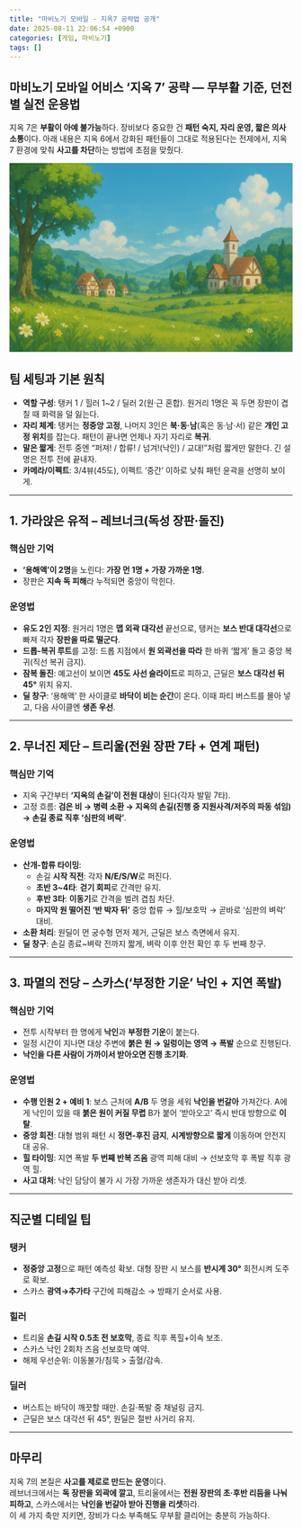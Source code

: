 ```yaml
---
title: "마비노기 모바일 - 지옥7 공략법 공개"
date: 2025-08-11 22:06:54 +0900
categories: [게임, 마비노기]
tags: []
---
```


## 마비노기 모바일 어비스 ‘지옥 7’ 공략 — 무부활 기준, 던전별 실전 운용법

지옥 7은 **부활이 아예 불가능**하다. 장비보다 중요한 건 **패턴 숙지, 자리 운영, 짧은 의사소통**이다. 아래 내용은 지옥 6에서 강화된 패턴들이 그대로 적용된다는 전제에서, 지옥 7 환경에 맞춰 **사고를 차단**하는 방법에 초점을 맞췄다.

![마비노기 모바일](assets/img/mabi/1754737251917.png)

## 팀 세팅과 기본 원칙

- **역할 구성**: 탱커 1 / 힐러 1~2 / 딜러 2(원·근 혼합). 원거리 1명은 꼭 두면 장판이 겹칠 때 화력을 덜 잃는다.  
- **자리 체계**: 탱커는 **정중앙 고정**, 나머지 3인은 **북·동·남**(혹은 동·남·서) 같은 **개인 고정 위치**를 잡는다. 패턴이 끝나면 언제나 자기 자리로 **복귀**.  
- **말은 짧게**: 전투 중엔 “퍼져! / 합류! / 넘겨!(낙인) / 교대!”처럼 짧게만 말한다. 긴 설명은 전투 전에 끝내자.  
- **카메라/이펙트**: 3/4뷰(45도), 이펙트 ‘중간’ 이하로 낮춰 패턴 윤곽을 선명히 보이게.

---

## 1. 가라앉은 유적 – 레브너크(독성 장판·돌진)

### 핵심만 기억
- **‘용해액’이 2명**을 노린다: **가장 먼 1명 + 가장 가까운 1명**.  
- 장판은 **지속 독 피해**라 누적되면 중앙이 막힌다.

### 운영법
- **유도 2인 지정**: 원거리 1명은 **맵 외곽 대각선** 끝선으로, 탱커는 **보스 반대 대각선**으로 빠져 각자 **장판을 따로 떨군다**.  
- **드롭-복귀 루트**를 고정: 드롭 지점에서 **원 외곽선을 따라** 한 바퀴 ‘짧게’ 돌고 중앙 복귀(직선 복귀 금지).  
- **잠복 돌진**: 예고선이 보이면 **45도 사선 슬라이드**로 피하고, 근딜은 **보스 대각선 뒤 45°** 위치 유지.  
- **딜 창구**: ‘용해액’ 한 사이클로 **바닥이 비는 순간**이 온다. 이때 파티 버스트를 몰아 넣고, 다음 사이클엔 **생존 우선**.

---

## 2. 무너진 제단 – 트리울(전원 장판 7타 + 연계 패턴)

### 핵심만 기억
- 지옥 구간부터 **‘지옥의 손길’이 전원 대상**이 된다(각자 발밑 7타).  
- 고정 흐름: **검은 비 → 병력 소환 → 지옥의 손길(진행 중 지원사격/저주의 파동 섞임) → 손길 종료 직후 ‘심판의 벼락’**.

### 운영법
- **산개-합류 타이밍**:  
  - 손길 **시작 직전**: 각자 **N/E/S/W**로 퍼진다.  
  - **초반 3~4타**: **걷기 회피**로 간격만 유지.  
  - **후반 3타**: **이동기**로 간격을 벌려 겹침 차단.  
  - **마지막 원 떨어진 ‘반 박자 뒤’** 중앙 합류 → 힐/보호막 → 곧바로 ‘심판의 벼락’ 대비.
- **소환 처리**: 원딜이 먼 궁수형 먼저 제거, 근딜은 보스 측면에서 유지.  
- **딜 창구**: 손길 종료~벼락 전까지 짧게, 벼락 이후 안전 확인 후 두 번째 창구.

---

## 3. 파멸의 전당 – 스카스(‘부정한 기운’ 낙인 + 지연 폭발)

### 핵심만 기억
- 전투 시작부터 한 명에게 **낙인**과 **부정한 기운**이 붙는다.  
- 일정 시간이 지나면 대상 주변에 **붉은 원 → 일렁이는 영역 → 폭발** 순으로 진행된다.  
- **낙인을 다른 사람이 가까이서 받아오면 진행 초기화**.

### 운영법
- **수행 인원 2 + 예비 1**: 보스 근처에 **A/B** 두 명을 세워 **낙인을 번갈아** 가져간다. A에게 낙인이 있을 때 **붉은 원이 커질 무렵** B가 붙어 ‘받아오고’ 즉시 반대 방향으로 **이탈**.  
- **중앙 회전**: 대형 범위 패턴 시 **정면-후진 금지**, **시계방향으로 짧게** 이동하며 안전지대 공유.  
- **힐 타이밍**: 지연 폭발 **두 번째 반복 즈음** 광역 피해 대비 → 선보호막 후 폭발 직후 광역 힐.  
- **사고 대처**: 낙인 담당이 불가 시 가장 가까운 생존자가 대신 받아 리셋.

---

## 직군별 디테일 팁

### 탱커
- **정중앙 고정**으로 패턴 예측성 확보. 대형 장판 시 보스를 **반시계 30°** 회전시켜 도주로 확보.  
- 스카스 **광역→추가타** 구간에 피해감소 → 방패기 순서로 사용.

### 힐러
- 트리울 **손길 시작 0.5초 전 보호막**, 종료 직후 폭힐+이속 보조.  
- 스카스 낙인 2회차 즈음 선보호막 예약.  
- 해제 우선순위: 이동불가/침묵 > 출혈/감속.

### 딜러
- 버스트는 바닥이 깨끗할 때만. 손길·폭발 중 채널링 금지.  
- 근딜은 보스 대각선 뒤 45°, 원딜은 절반 사거리 유지.

---

## 마무리

지옥 7의 본질은 **사고를 제로로 만드는 운영**이다.  
레브너크에서는 **독 장판을 외곽에 깔고**, 트리울에서는 **전원 장판의 초·후반 리듬을 나눠 피하고**, 스카스에서는 **낙인을 번갈아 받아 진행을 리셋**하라.  
이 세 가지 축만 지키면, 장비가 다소 부족해도 무부활 클리어는 충분히 가능하다.
